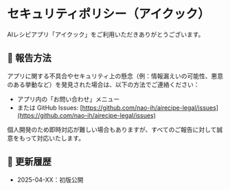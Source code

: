 # セキュリティポリシー（アイクック）

AIレシピアプリ「アイクック」をご利用いただきありがとうございます。

## 🔐 報告方法

アプリに関する不具合やセキュリティ上の懸念（例：情報漏えいの可能性、悪意のある挙動など）を発見された場合は、以下の方法でご連絡ください：

- アプリ内の「お問い合わせ」メニュー
- または GitHub Issues: [https://github.com/nao-ih/airecipe-legal/issues](https://github.com/nao-ih/airecipe-legal/issues)

個人開発のため即時対応が難しい場合もありますが、すべてのご報告に対して誠意をもって対応いたします。

## 🔄 更新履歴

- 2025-04-XX：初版公開
